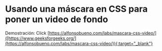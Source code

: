 # Usando una máscara en CSS para poner un video de fondo

Demostración:
Click [https://alfonsobueno.com/labs/mascara-css-video/]([https://www.geeksforgeeks.org/](https://alfonsobueno.com/labs/mascara-css-video/)){:target="_blank"}  


